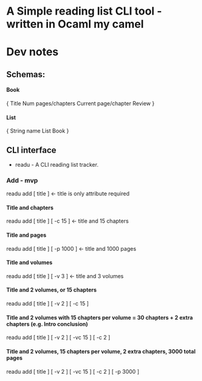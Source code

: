 # A Simple reading list CLI tool - written in Ocaml my camel 


# Dev notes

## Schemas:  


#### Book  

{
    Title 
    Num pages/chapters
    Current page/chapter
    Review
}
#### List 
{
    String name
    List Book 
}



## CLI interface
- readu - A CLI reading list tracker.

### Add - mvp

readu add [ title ] <- title is only attribute required
#### Title and chapters
readu add [ title ] [ -c 15 ] <- title and 15 chapters

#### Title and pages
readu add [ title ] [ -p 1000 ] <- title and 1000 pages

#### Title and volumes
readu add [ title ] [ -v 3 ] <- title and 3 volumes

#### Title and 2 volumes, or 15 chapters

readu add [ title ] [ -v 2 ] [ -c 15 ]

#### Title and 2 volumes with 15 chapters per volume = 30 chapters + 2 extra chapters (e.g. Intro conclusion)
readu add [ title ] [ -v 2 ] [ -vc 15 ] [ -c 2 ]

#### Title and 2 volumes, 15 chapters per volume, 2 extra chapters, 3000 total pages  

readu add [ title ] [ -v 2 ] [ -vc 15 ] [ -c 2 ] [ -p 3000 ]
